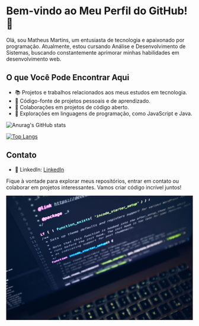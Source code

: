 # Bem-vindo ao Meu Perfil do GitHub! 👋

Olá, sou Matheus Martins, um entusiasta de tecnologia e apaixonado por programação. Atualmente, estou cursando Análise e Desenvolvimento de Sistemas, buscando constantemente aprimorar minhas habilidades em desenvolvimento web.

## O que Você Pode Encontrar Aqui

- 📚 Projetos e trabalhos relacionados aos meus estudos em tecnologia.
- 🌱 Código-fonte de projetos pessoais e de aprendizado.
- 🤝 Colaborações em projetos de código aberto.
- 🎯 Explorações em linguagens de programação, como JavaScript e Java.

 ![Anurag's GitHub stats](https://github-readme-stats.vercel.app/api?username=Mattheus910&show_icons=true&theme=transparent)

[![Top Langs](https://github-readme-stats.vercel.app/api/top-langs/?username=Mattheus910&layout=donut-vertical)](https://github.com/anuraghazra/github-readme-stats)

## Contato

- 💼 LinkedIn: [LinkedIn](https://www.linkedin.com/in/mattheus910/)

Fique à vontade para explorar meus repositórios, entrar em contato ou colaborar em projetos interessantes. Vamos criar código incrível juntos!

<div align="center">
  <img src="dev.jpg" alt="Uma imagem de tecnologia">
</div>

